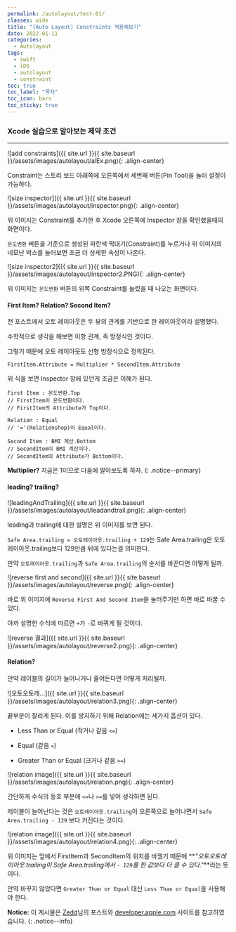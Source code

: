 ```yaml
---
permalink: /autolayout/test-01/
classes: wide
title: "[Auto Layout] Constraints 적용해보기"
date: 2022-01-11
categories:
  - Autolayout
tags:
  - swift
  - iOS
  - autolayout
  - constraint
toc: true
toc_label: "목차"
toc_icon: bars
toc_sticky: true
---
```


### Xcode 실습으로 알아보는 제약 조건

---

![add constraints]({{ site.url }}{{ site.baseurl }}/assets/images/autolayout/alEx.png){: .align-center}

Constraint는 스토리 보드 아래쪽에 오른쪽에서 세번째 버튼(Pin Tool)을 눌러 설정이 가능하다.

![size inspector]({{ site.url }}{{ site.baseurl }}/assets/images/autolayout/inspector.png){: .align-center}

위 이미지는 Constraint를 추가한 후 Xcode 오른쪽에 Inspector 창을 확인했을때의 화면이다.

`온도변환` 버튼을 기준으로 생성된 파란색 막대기(Constraint)를 누르거나 위 이미지의 네모난 박스를 눌러보면 조금 더 상세한 속성이 나온다.

![size inspector2]({{ site.url }}{{ site.baseurl }}/assets/images/autolayout/inspector2.PNG){: .align-center}

위 이미지는 `온도변환` 버튼의 위쪽 Constraint를 눌렀을 때 나오는 화면이다.

#### First Item? Relation? Second Item?

전 포스트에서 오토 레이아웃은 두 뷰의 관계를 기반으로 한 레이아웃이라 설명했다.

수학적으로 생각을 해보면 이항 관계, 즉 방정식인 것이다.

그렇기 때문에 오토 레이아웃도 선형 방정식으로 정의된다.

`FirstItem.Attribute = Multiplier * SecondItem.Attribute`<br>

위 식을 보면 Inspector 창에 있던게 조금은 이해가 된다.

```
First Item : 온도변환.Top
// FirstItem이 온도변환이다.
// FirstItem의 Attribute가 Top이다.

Relation : Equal
// '='(Relationshop)이 Equal이다.

Second Item : BMI 계산.Bottom
// SecondItem이 BMI 계산이다.
// SecondItem의 Attribute가 Bottom이다.
```

**Multiplier?** 지금은 1이므로 다음에 알아보도록 하자.
{: .notice--primary}

#### leading? trailing?

![leadingAndTrailing]({{ site.url }}{{ site.baseurl }}/assets/images/autolayout/leadandtrail.png){: .align-center}

leading과 trailing에 대한 설명은 위 이미지를 보면 된다.

`Safe Area.trailing = 오토레이아웃.trailing + 129`는 Safe Area.trailing은 오토레이아웃.trailing보다 129만큼 뒤에 있다는걸 의미한다.

만약 `오토레이아웃.trailing`과 `Safe Area.trailing`의 순서를 바꾼다면 어떻게 될까.

![reverse first and second]({{ site.url }}{{ site.baseurl }}/assets/images/autolayout/reverse.png){: .align-center}

바로 위 이미지에 `Reverse First And Second Item`을 눌러주기만 하면 바로 바꿀 수 있다.

아까 설명한 수식에 따르면 `+`가 `-`로 바뀌게 될 것이다.

![reverse 결과]({{ site.url }}{{ site.baseurl }}/assets/images/autolayout/reverse2.png){: .align-center}

#### Relation?

만약 레이블의 길이가 늘어나거나 줄어든다면 어떻게 처리될까.

![오토오토레...]({{ site.url }}{{ site.baseurl }}/assets/images/autolayout/relation3.png){: .align-center}

끝부분이 잘리게 된다. 이를 방지하기 위해 Relation에는 세가지 옵션이 있다.

- Less Than or Equal (작거나 같음 `<=`)

- Equal (같음 `=`)

- Greater Than or Equal (크거나 같음 `>=`)

![relation image]({{ site.url }}{{ site.baseurl }}/assets/images/autolayout/relation.png){: .align-center}

간단하게 수식의 등호 부분에 `<=`나 `>=`를 넣어 생각하면 된다.

레이블이 늘어난다는 것은 `오토레이아웃.trailing`이 오른쪽으로 늘어나면서 `Safe Area.trailing - 129` 보다 커진다는 것이다.

![relation image]({{ site.url }}{{ site.baseurl }}/assets/images/autolayout/relation4.png){: .align-center}

위 이미지는 앞에서 FirstItem과 SecondItem의 위치를 바꿨기 때문에 **_"오토오토레이아웃.trailing이 Safe Area.trailing에서 `- 129`를 한 값보다 더 클 수 있다."_**라는 뜻이다.

만약 바꾸지 않았다면 `Greater Than or Equal` 대신 `Less Than or Equal`을 사용해야 한다.

**Notice:** 이 게시물은 [Zedd](https://zeddios.tistory.com/380 "Zedd님 블로그")님의 포스트와 [developer.apple.com](https://developer.apple.com/library/archive/documentation/UserExperience/Conceptual/AutolayoutPG/index.html) 사이트를 참고하였습니다.
{: .notice--info}
